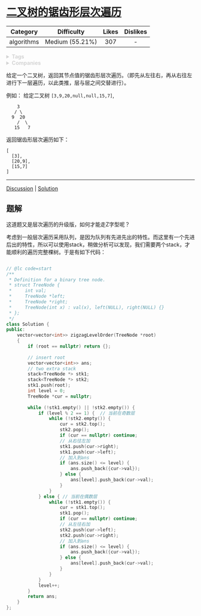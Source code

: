 # [二叉树的锯齿形层次遍历](https://leetcode-cn.com/problems/binary-tree-zigzag-level-order-traversal/description/)

|  Category  |   Difficulty    | Likes | Dislikes |
| :--------: | :-------------: | :---: | :------: |
| algorithms | Medium (55.21%) |  307  |    -     |

<details style="color: rgb(212, 212, 212); font-family: -apple-system, BlinkMacSystemFont, &quot;Segoe WPC&quot;, &quot;Segoe UI&quot;, system-ui, Ubuntu, &quot;Droid Sans&quot;, sans-serif, &quot;Microsoft Yahei UI&quot;; font-size: 14px; font-style: normal; font-variant-ligatures: normal; font-variant-caps: normal; font-weight: 400; letter-spacing: normal; orphans: 2; text-align: start; text-indent: 0px; text-transform: none; white-space: normal; widows: 2; word-spacing: 0px; -webkit-text-stroke-width: 0px; text-decoration-style: initial; text-decoration-color: initial;"><summary><strong>Tags</strong></summary></details>

<details style="color: rgb(212, 212, 212); font-family: -apple-system, BlinkMacSystemFont, &quot;Segoe WPC&quot;, &quot;Segoe UI&quot;, system-ui, Ubuntu, &quot;Droid Sans&quot;, sans-serif, &quot;Microsoft Yahei UI&quot;; font-size: 14px; font-style: normal; font-variant-ligatures: normal; font-variant-caps: normal; font-weight: 400; letter-spacing: normal; orphans: 2; text-align: start; text-indent: 0px; text-transform: none; white-space: normal; widows: 2; word-spacing: 0px; -webkit-text-stroke-width: 0px; text-decoration-style: initial; text-decoration-color: initial;"><summary><strong>Companies</strong></summary></details>

给定一个二叉树，返回其节点值的锯齿形层次遍历。（即先从左往右，再从右往左进行下一层遍历，以此类推，层与层之间交替进行）。

例如：
给定二叉树 `[3,9,20,null,null,15,7]`,

```
    3
   / \
  9  20
    /  \
   15   7
```

返回锯齿形层次遍历如下：

```
[
  [3],
  [20,9],
  [15,7]
]
```

------

[Discussion](https://leetcode-cn.com/problems/binary-tree-zigzag-level-order-traversal/comments/) | [Solution](https://leetcode-cn.com/problems/binary-tree-zigzag-level-order-traversal/solution/)

## 题解

这道题又是层次遍历的升级版，如何才能走Z字型呢？

考虑到一般层次遍历采用队列，是因为队列有先进先出的特性。而这里有一个先进后出的特性，所以可以使用stack，稍做分析可以发现，我们需要两个stack，才能顺利的遍历完整棵树。于是有如下代码：

```c++

// @lc code=start
/**
 * Definition for a binary tree node.
 * struct TreeNode {
 *     int val;
 *     TreeNode *left;
 *     TreeNode *right;
 *     TreeNode(int x) : val(x), left(NULL), right(NULL) {}
 * };
 */
class Solution {
public:
    vector<vector<int>> zigzagLevelOrder(TreeNode *root)
    {
        if (root == nullptr) return {};
        
        // insert root
        vector<vector<int>> ans;
        // two extra stack
        stack<TreeNode *> stk1;
        stack<TreeNode *> stk2;
        stk1.push(root);
        int level = 0;
        TreeNode *cur = nullptr;
        
        while (!stk1.empty() || !stk2.empty()) {
            if (level % 2 == 1) {  // 当前在奇数层
                while (!stk2.empty()) {
                    cur = stk2.top();
                    stk2.pop();
                    if (cur == nullptr) continue;
                    // 从右往左加
                    stk1.push(cur->right);
                    stk1.push(cur->left);
                    // 加入到ans
                    if (ans.size() <= level) {
                        ans.push_back({cur->val});
                    } else {
                        ans[level].push_back(cur->val);
                    }
                }
            } else { // 当前在偶数层
                while (!stk1.empty()) {
                    cur = stk1.top();
                    stk1.pop();
                    if (cur == nullptr) continue;
                    // 从左往右加
                    stk2.push(cur->left);
                    stk2.push(cur->right);
                    // 加入到ans
                    if (ans.size() <= level) {
                        ans.push_back({cur->val});
                    } else {
                        ans[level].push_back(cur->val);
                    }
                }
            }
            level++;
        }
        return ans;
    }
};
```

